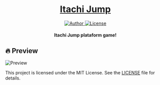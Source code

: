 <!--- LOGO DO README --->
<h1 align="center">
  <a href="">
    Itachi Jump
  </a>
</h1>
<!--- IMAGEM COM INFORMAÇÕES DO PROJETO --->
<div align="center">
  <a href="https://github.com/dnlcorona">
    <img src="https://img.shields.io/badge/author-dnlcorona-8257E5?style=flat-square" alt="Author">
  </a>
  <a href="LICENSE">
    <img src="https://img.shields.io/static/v1?label=license&message=MIT&color=8257E5&style=flat-square" alt="License">
  </a>
</div>

<!--- TÍTULO DO PROJETO --->
<h4 align="center">
  Itachi Jump plataform game!
</h4>

## 🔥 Preview

<img src="img/preview.jpg" alt="Preview">


This project is licensed under the MIT License. See the [LICENSE](LICENSE) file for details.
